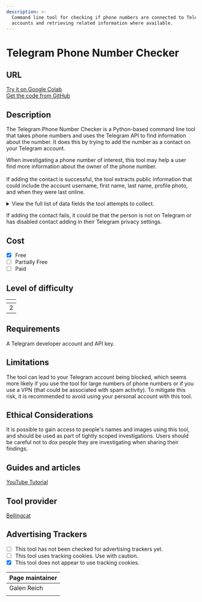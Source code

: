 ```yaml
---
description: >-
  Command line tool for checking if phone numbers are connected to Telegram
  accounts and retrieving related information where available.
---
```


# Telegram Phone Number Checker

## URL

[Try it on Google Colab](https://colab.research.google.com/github/bellingcat/open-source-research-notebooks/blob/main/notebooks/bellingcat/telegram-phone-number-checker.ipynb)\
[Get the code from GitHub](https://github.com/bellingcat/telegram-phone-number-checker)

## Description

The Telegram Phone Number Checker is a Python-based command line tool that takes phone numbers and uses the Telegram API to find information about the number. It does this by trying to add the number as a contact on your Telegram account.

When investigating a phone number of interest, this tool may help a user find more information about the owner of the phone number.\
\
If adding the contact is successful, the tool extracts public information that could include the account  username, first name, last name, profile photo, and when they were last online.

<details>

<summary>View the full list of data fields the tool attempts to collect.</summary>

id, username, usernames, first\_name, last\_name, fake, verified, premium, mutual\_contact, bot, bot\_chat\_history, restricted, restriction\_reason, user\_was\_online, phone

The profile\_photo can be optionally requested

</details>

If adding the contact fails, it could be that the person is not on Telegram or has disabled contact adding in their Telegram privacy settings.

## Cost

* [x] Free
* [ ] Partially Free
* [ ] Paid

## Level of difficulty

<table><thead><tr><th data-type="rating" data-max="5"></th></tr></thead><tbody><tr><td>2</td></tr></tbody></table>

## Requirements

A Telegram developer account and API key.

## Limitations

The tool can lead to your Telegram account being blocked, which seems more likely if you use the tool for large numbers of phone numbers or if you use a VPN (that could be associated with spam activity). To mitigate this risk, it is recommended to avoid using your personal account with this tool.

## Ethical Considerations

It is possible to gain access to people's names and images using this tool, and should be used as part of tightly scoped investigations. Users should be careful not to dox people they are investigating when sharing their findings.

## Guides and articles

[YouTube Tutorial](https://www.youtube.com/watch?v=TLJgnlilEBs)

## Tool provider

[Bellingcat](https://www.bellingcat.com/)

## Advertising Trackers

* [ ] This tool has not been checked for advertising trackers yet.
* [ ] This tool uses tracking cookies. Use with caution.
* [x] This tool does not appear to use tracking cookies.

| Page maintainer |
| --------------- |
| Galen Reich     |
|                 |
